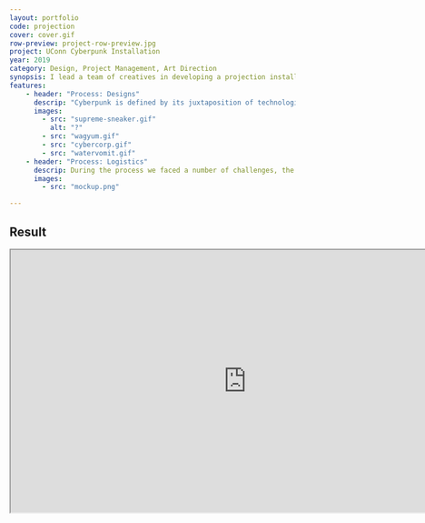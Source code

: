 ```yaml
---
layout: portfolio
code: projection
cover: cover.gif
row-preview: project-row-preview.jpg
project: UConn Cyberpunk Installation
year: 2019
category: Design, Project Management, Art Direction
synopsis: I lead a team of creatives in developing a projection installation at UConn Stamford Paying homage to the Cyberpunk Genre. Over the course of several weeks, I guided my team from ideation to execution along with creating project graphics.
features:
    - header: "Process: Designs"
      descrip: "Cyberpunk is defined by its juxtaposition of technological advancements including Artificial Intelligence, Nanotechnology, and Cybernetics with a culturally stagnant society. Other themes like consumerism and corporatism are also often explored within the genre making it a brilliant analogue for changes we are witnessing today. Observing the student body around us we noticed the profound influence of branding towards fashion choice. Freshman were often flexing brands like Supreme and Balenciaga while simultaneously talking about not being able to afford textbooks. We found that amusing. As such, our designs were influenced by a mix of both existing and fictional branding to tie our metanarrative to present reality."
      images: 
        - src: "supreme-sneaker.gif"
          alt: "?"
        - src: "wagyum.gif"
        - src: "cybercorp.gif"
        - src: "watervomit.gif"
    - header: "Process: Logistics"
      descrip: During the process we faced a number of challenges, the first involving the projectors themselves. Our projectors were limited to low light conditions, meaning we could only properly test at night. In addition, the concourse lights impacted the projection image quality. Still, we were determined to make the installation work in a public space, so we put together a proposal to request accomodations. Here are some examples of visualizations we provided for approval.
      images:
        - src: "mockup.png"

---
```


## Result

<iframe src="https://drive.google.com/file/d/148GS-d3QVg5PlnuDt0-fxQ3429iVgeJF/preview" width="830" height="462"></iframe>